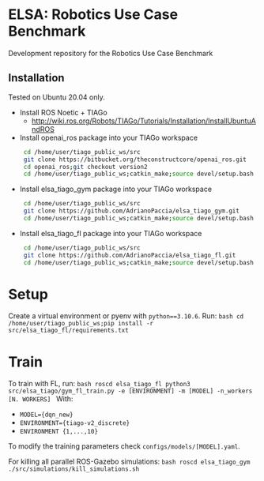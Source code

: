 # ELSA: Robotics Use Case Benchmark
Development repository for the Robotics Use Case Benchmark


## Installation
Tested on Ubuntu 20.04 only. 
- Install ROS Noetic + TIAGo
    -  http://wiki.ros.org/Robots/TIAGo/Tutorials/Installation/InstallUbuntuAndROS
- Install openai_ros package into your TIAGo workspace
    ``` bash
     cd /home/user/tiago_public_ws/src
     git clone https://bitbucket.org/theconstructcore/openai_ros.git
     cd openai_ros;git checkout version2
     cd /home/user/tiago_public_ws;catkin_make;source devel/setup.bash
    ``` 
- Install elsa_tiago_gym package into your TIAGo workspace
    ``` bash
     cd /home/user/tiago_public_ws/src
     git clone https://github.com/AdrianoPaccia/elsa_tiago_gym.git
     cd /home/user/tiago_public_ws;catkin_make;source devel/setup.bash
    ``` 
- Install elsa_tiago_fl package into your TIAGo workspace
    ``` bash
     cd /home/user/tiago_public_ws/src
     git clone https://github.com/AdrianoPaccia/elsa_tiago_fl.git
     cd /home/user/tiago_public_ws;catkin_make;source devel/setup.bash
    ``` 
# Setup
Create a virtual environment or pyenv with `python==3.10.6`. Run:
    ``` bash
     cd /home/user/tiago_public_ws;pip install -r src/elsa_tiago_fl/requirements.txt
    ``` 

# Train
To train with FL, run:
    ```bash
    roscd elsa_tiago_fl
    python3 src/elsa_tiago/gym_fl_train.py -e [ENVIRONMENT] -m [MODEL] -n_workers [N. WORKERS]
    ```
With:

- `MODEL={dqn_new}`
- `ENVIRONMENT={tiago-v2_discrete}`
- `ENVIRONMENT {1,...,10}`

To modify the training parameters check `configs/models/[MODEL].yaml`.

For killing all parallel ROS-Gazebo simulations:
    ```bash
    roscd elsa_tiago_gym
    ./src/simulations/kill_simulations.sh 
    ```
